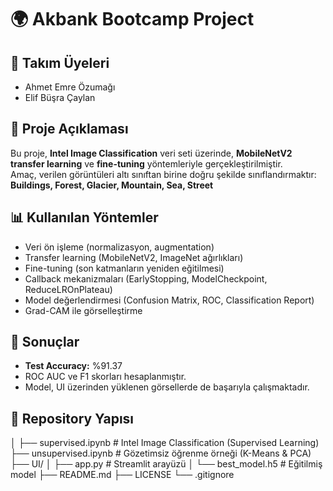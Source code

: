 # 🌍 Akbank Bootcamp Project

## 👥 Takım Üyeleri
- Ahmet Emre Özumağı 
- Elif Büşra Çaylan  

## 📂 Proje Açıklaması
Bu proje, **Intel Image Classification** veri seti üzerinde, **MobileNetV2 transfer learning** ve **fine-tuning** yöntemleriyle gerçekleştirilmiştir.  
Amaç, verilen görüntüleri altı sınıftan birine doğru şekilde sınıflandırmaktır:  
**Buildings, Forest, Glacier, Mountain, Sea, Street**

## 📊 Kullanılan Yöntemler
- Veri ön işleme (normalizasyon, augmentation)  
- Transfer learning (MobileNetV2, ImageNet ağırlıkları)  
- Fine-tuning (son katmanların yeniden eğitilmesi)  
- Callback mekanizmaları (EarlyStopping, ModelCheckpoint, ReduceLROnPlateau)  
- Model değerlendirmesi (Confusion Matrix, ROC, Classification Report)  
- Grad-CAM ile görselleştirme  

## 🧪 Sonuçlar
- **Test Accuracy:** %91.37  
- ROC AUC ve F1 skorları hesaplanmıştır.  
- Model, UI üzerinden yüklenen görsellerde de başarıyla çalışmaktadır.  

## 📂 Repository Yapısı
│
├── supervised.ipynb # Intel Image Classification (Supervised Learning)
├── unsupervised.ipynb # Gözetimsiz öğrenme örneği (K-Means & PCA)
├── UI/
│ ├── app.py # Streamlit arayüzü
│ └── best_model.h5 # Eğitilmiş model
├── README.md
├── LICENSE
└── .gitignore
